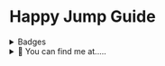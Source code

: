# Happy Jump Guide 

<details>
  <summary>Badges</summary>
  <p align="center">
    <img src="https://api.netlify.com/api/v1/badges/97101fdf-0136-4b5f-800a-d9ef7339c034/deploy-status" alt="Netlify Status">
    <br>
    <img src="https://dcbadge.vercel.app/api/shield/459644548541448212" alt="Phillip_J_Fry">
  </p>
</details>

<details>
  <summary>👀 You can find me at.....</summary>
  <p align="center">
    Torn City<br>
    <a href="https://www.torn.com/2184575"><img src="https://www.torn.com/signature.php?id=3&user=2184575" alt="Torn City Signature"></a>
    <br>
    [![TC-ESSENTIALS](https://discord.com/api/guilds/787063703025162507/widget.png)](https://discord.gg/XdunSgj5be)
  </p>
</details>
